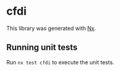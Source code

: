 # cfdi

This library was generated with [Nx](https://nx.dev).

## Running unit tests

Run `nx test cfdi` to execute the unit tests.
